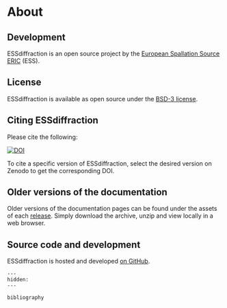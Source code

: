 # About

## Development

ESSdiffraction is an open source project by the [European Spallation Source ERIC](https://europeanspallationsource.se/) (ESS).

## License

ESSdiffraction is available as open source under the [BSD-3 license](https://opensource.org/licenses/BSD-3-Clause).

## Citing ESSdiffraction

Please cite the following:

[![DOI](https://zenodo.org/badge/DOI/10.5281/zenodo.10369509.svg)](https://zenodo.org/doi/10.5281/zenodo.10369509)

To cite a specific version of ESSdiffraction, select the desired version on Zenodo to get the corresponding DOI.

## Older versions of the documentation

Older versions of the documentation pages can be found under the assets of each [release](https://github.com/scipp/essdiffraction/releases).
Simply download the archive, unzip and view locally in a web browser.

## Source code and development

ESSdiffraction is hosted and developed [on GitHub](https://github.com/scipp/essdiffraction).

```{toctree}
---
hidden:
---

bibliography
```
